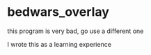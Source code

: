 # bedwars_overlay

this program is very bad, go use a different one

I wrote this as a learning experience
